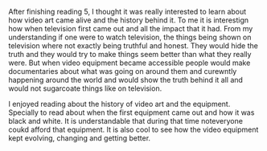   After finishing reading 5, I thought it was really interested to learn about how video art came alive and the history behind 
it. To me it is interestign how when television first came out and all the impact that it had. From my understanding if one 
were to watch television, the things being shown on television where not exactly being truthful and honest. They would hide the truth and they would try to make things seem better than what they really were. But when video equipment became accessible 
people would make documentaries about what was going on around them and curewntly happening around the world and would show 
the truth behind it all and would not sugarcoate things like on television. 
  
  
  I enjoyed reading about the history of video art and the equipment. Specially to read about when the first equipment came out and how it was black and white. It is understandable that during that time noteveryone coukd afford that equipment. It is also cool to see how the video equipment kept evolving, changing and getting better. 
